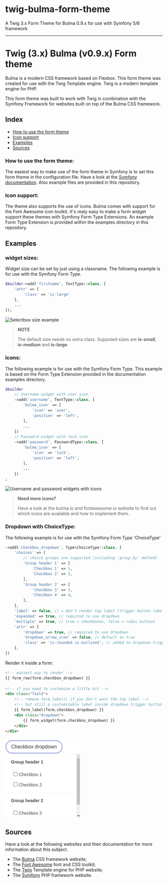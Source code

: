 # twig-bulma-form-theme
A Twig 3.x Form Theme for Bulma 0.9.x for use with Symfony 5/6 framework

---

# Twig (3.x) Bulma (v0.9.x) Form theme

Bulma is a modern CSS framework based on Flexbox. This form theme was created for use with the Twig Template engine. Twig is a modern template engine for PHP.

This form theme was built to work with Twig in combination with the Symfony Framework for websites built on top of the Bulma CSS framework.

## Index
* [How to use the form theme](#how-to-use-the-form-theme)
* [Icon support](#icon-support)
* [Examples](#examples)
* [Sources](#sources)

### How to use the form theme:

The easiest way to make use of the form theme in Symfony is to set this form theme in the configuration file. Have a look at the [Symfony documentation](https://symfony.com/doc/current/form/form_customization.html#making-application-wide-customizations). Also example files are provided in this repository.

### Icon support:

The theme also supports the use of icons. Bulma comes with support for the Font Awesome icon toolkit. It's realy easy to make a form widget support these themes with Symfony Form Type Extensions. An example Form Type Extension is provided within the examples directory in this repository.

## Examples

### widget sizes:

Widget size can be set by just using a classname. The following example is for use with the Symfony Form Type.

```php
$builder->add('firstname', TextType::class, [
    'attr' => [
        'class' => 'is-large'
    ],
    ...
]);
```

![Selectbox size example](https://raw.githubusercontent.com/dsmink/twig-bulma-form-theme/master/doc/images/sizes.png)

> **NOTE**
>
> The default size needs no extra class. Suppoted sizes are **is-small**, **is-medium** and **is-large**.

### Icons:

The following example is for use with the Symfony Form Type. This example is based on the Form Type Extension provided in the documentation examples directory.

```php
$builder
    // Username widget with user icon
    ->add('username', TextType::class, [
	    'bulma_icon' => [
            'icon' => 'user',
            'position' => 'left',
        ],
        ...
    ])
    // Password widget with lock icon
    ->add('password', PasswordType::class, [
        'bulma_icon' => [
            'icon' => 'lock',
            'position' => 'left',
        ],
        ...
    ])
;
```

![Username and password widgets with icons](https://raw.githubusercontent.com/dsmink/twig-bulma-form-theme/master/doc/images/username_password.png)

> **Need more icons?**
>
> Have a look at the bulma.io and fontawesome.io website to find out which icons are available and how to implement them.

### Dropdown with ChoiceType:

The following example is for use with the Symfony Form Type 'ChoiceType'

```php
->add('checkbox_dropdown', Type\ChoiceType::class, [
    'choices' => [
        // choice groups are supported (including 'group_by' method)
        'Group header 1' => [
            'Checkbox 1' => 1,
            'Checkbox 2' => 2,
        ],
        'Group header 2' => [
            'Checkbox 3' => 3,
            'Checkbox 4' => 4,
        ],
    ],
    'label' => false, // = don't render top label (trigger button label is always rendered)
    'expanded' => true, // required to use dropdown
    'multiple' => true, // true = checkboxes, false = radio buttons
    'attr' => [
        'dropdown' => true, // required to use dropdown
        'dropdown_arrow_icon' => false, // default to true
        'class' => 'is-rounded is-outlined', // added to dropdown trigger button
    ],
])
```

Render it inside a form:

```html
<!-- easiest way to render -->
{{ form_row(form.checkbox_dropdown) }}

<!-- if you need to customize a little bit -->
<div class="field">
    <!-- remove form_label() if you don't want the top label -->
    <!-- but still a customizable label inside dropdown trigger button -->
    {{ form_label(form.checkbox_dropdown) }}
    <div class="dropdown">
        {{ form_widget(form.checkbox_dropdown) }}
    </div>
</div>
```

![Dropdown with ChoiceType](doc/images/choice_type_dropdown.png)

## Sources

Have a look at the following websites and their documentation for more information about this subject.

* The [Bulma](http://bulma.io/) CSS framework website;
* The [Font Awesome](http://fontawesome.io/) font and CSS toolkit;
* The [Twig](http://twig.symfony.com/) Template engine for PHP website;
* The [Symfony](http://symfony.com/) PHP framework website.
